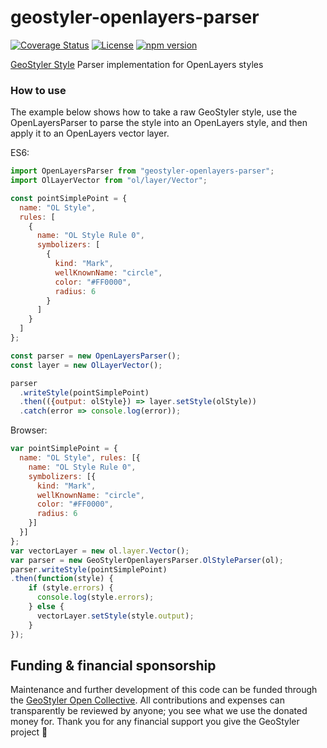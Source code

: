 # geostyler-openlayers-parser

[![Coverage Status](https://coveralls.io/repos/github/geostyler/geostyler-openlayers-parser/badge.svg?branch=main)](https://coveralls.io/github/geostyler/geostyler-openlayers-parser?branch=main)
[![License](https://img.shields.io/github/license/geostyler/geostyler-openlayers-parser)](https://github.com/geostyler/geostyler-openlayers-parser/blob/main/LICENSE)
[![npm version](https://badge.fury.io/js/geostyler-openlayers-parser.svg)](https://www.npmjs.com/package/geostyler-openlayers-parser)

[GeoStyler Style](https://github.com/geostyler/geostyler) Parser implementation for OpenLayers styles

### How to use

The example below shows how to take a raw GeoStyler style, use the OpenLayersParser to parse the style into
an OpenLayers style, and then apply it to an OpenLayers vector layer.

ES6:
```js
import OpenLayersParser from "geostyler-openlayers-parser";
import OlLayerVector from "ol/layer/Vector";

const pointSimplePoint = {
  name: "OL Style",
  rules: [
    {
      name: "OL Style Rule 0",
      symbolizers: [
        {
          kind: "Mark",
          wellKnownName: "circle",
          color: "#FF0000",
          radius: 6
        }
      ]
    }
  ]
};

const parser = new OpenLayersParser();
const layer = new OlLayerVector();

parser
  .writeStyle(pointSimplePoint)
  .then(({output: olStyle}) => layer.setStyle(olStyle))
  .catch(error => console.log(error));
```

Browser:

```js
var pointSimplePoint = {
  name: "OL Style", rules: [{
    name: "OL Style Rule 0",
    symbolizers: [{
      kind: "Mark",
      wellKnownName: "circle",
      color: "#FF0000",
      radius: 6
    }]
  }]
};
var vectorLayer = new ol.layer.Vector();
var parser = new GeoStylerOpenlayersParser.OlStyleParser(ol);
parser.writeStyle(pointSimplePoint)
.then(function(style) {
    if (style.errors) {
      console.log(style.errors);
    } else {
      vectorLayer.setStyle(style.output);
    }
});
```

## <a name="funding"></a>Funding & financial sponsorship

Maintenance and further development of this code can be funded through the
[GeoStyler Open Collective](https://opencollective.com/geostyler). All contributions and
expenses can transparently be reviewed by anyone; you see what we use the donated money for.
Thank you for any financial support you give the GeoStyler project 💞

